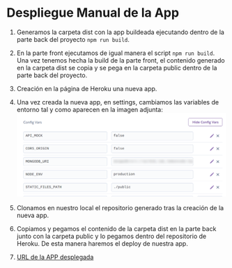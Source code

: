 # Despliegue Manual de la App #

1. Generamos la carpeta dist con la app buildeada ejecutando dentro de la parte back del proyecto `npm run build`.

2. En la parte front ejecutamos de igual manera el script `npm run build`. Una vez tenemos hecha la build de la parte front, el contenido generado en la carpeta dist se copia y se pega en la carpeta public dentro de la parte back del proyecto.

3. Creación en la página de Heroku una nueva app.

4. Una vez creada la nueva app, en settings, cambiamos las variables de entorno tal y como aparecen en la imagen adjunta:
![variables entorno heroku](./images/vars_mongo_manual.png)

5. Clonamos en nuestro local el repositorio generado tras la creación de la nueva app.

6. Copiamos y pegamos el contenido de la carpeta dist en la parte back junto con la carpeta public y lo pegamos dentro del repositorio de Heroku. De esta manera haremos el deploy de nuestra app.

7. [URL de la APP desplegada](https://airbnb-lab-manual-mongo.herokuapp.com/)




